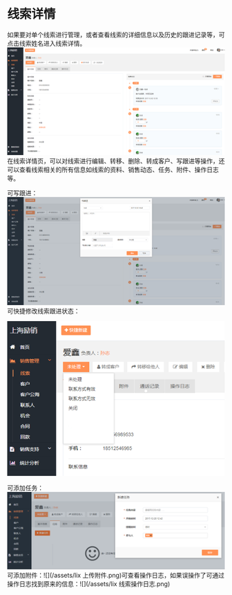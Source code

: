 # 线索详情

如果要对单个线索进行管理，或者查看线索的详细信息以及历史的跟进记录等，可点击线索姓名进入线索详情。![](/assets/lix线索详情.png)在线索详情页，可以对线索进行编辑、转移、删除、转成客户、写跟进等操作，还可以查看线索相关的所有信息如线索的资料、销售动态、任务、附件、操作日志等。

可写跟进：![](/assets/lix写跟进.png)可快捷修改线索跟进状态：

![](/assets/lix跟进状态.png)

可添加任务：![](/assets/lix添加任务.png)可添加附件：![](/assets/lix 上传附件.png)可查看操作日志，如果误操作了可通过操作日志找到原来的信息：![](/assets/lix 线索操作日志.png)

